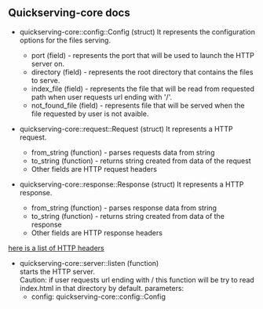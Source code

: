 ## Quickserving-core docs

- quickserving-core::config::Config (struct)
  It represents the configuration options for the files serving.

  - port (field) - represents the port that will be used to launch the HTTP server on.
  - directory (field) - represents the root directory that contains the files to serve.
  - index_file (field) - represents the file that will be read from requested path when user requests url ending with '/'.
  - not_found_file (field) - represents file that will be served when the file requested by user is not avaible.

- quickserving-core::request::Request (struct)
  It represents a HTTP request.

  - from_string (function) - parses requests data from string
  - to_string (function) - returns string created from data of the request
  - Other fields are HTTP request headers

- quickserving-core::response::Response (struct)
  It represents a HTTP response.

  - from_string (function) - parses response data from string
  - to_string (function) - returns string created from data of the response
  - Other fields are HTTP response headers

[here is a list of HTTP headers](https://developer.mozilla.org/en-US/docs/Web/HTTP/Headers)

- quickserving-core::server::listen (function) <br>
  starts the HTTP server. <br>
  Caution: if user requests url ending with / this function will be try to read index.html in that directory by default.
  parameters:
  - config: quickserving-core::config::Config
